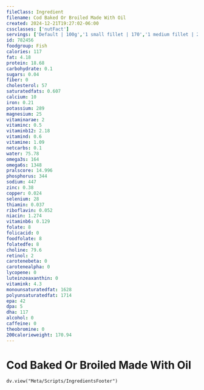 ```yaml
---
fileClass: Ingredient
filename: Cod Baked Or Broiled Made With Oil
created: 2024-12-21T19:27:02-06:00
cssclasses: ['nutFact']
servings: ['Default | 100g','1 small fillet | 170','1 medium fillet | 227','1 large fillet | 340','1 steak | 227','1 small cod (yield after cooking, bone removed) | 245','1 medium cod (yield after cooking, bone removed) | 490','1 large cod (yield after cooking, bone removed) | 735','1 cup, cooked, flaked | 136','1 oz, boneless, raw (yield after cooking) | 23']
id: 782456
foodgroup: Fish
calories: 117
fat: 4.18
protein: 18.68
carbohydrate: 0.1
sugars: 0.04
fiber: 0
cholesterol: 57
saturatedfats: 0.607
calcium: 10
iron: 0.21
potassium: 289
magnesium: 25
vitaminarae: 2
vitaminc: 0.5
vitaminb12: 2.18
vitamind: 0.6
vitamine: 1.09
netcarbs: 0.1
water: 75.78
omega3s: 164
omega6s: 1348
pralscore: 14.996
phosphorus: 344
sodium: 447
zinc: 0.38
copper: 0.024
selenium: 28
thiamin: 0.037
riboflavin: 0.052
niacin: 1.274
vitaminb6: 0.129
folate: 8
folicacid: 0
foodfolate: 8
folatedfe: 8
choline: 79.6
retinol: 2
carotenebeta: 0
carotenealpha: 0
lycopene: 0
luteinzeaxanthin: 0
vitamink: 4.3
monounsaturatedfat: 1628
polyunsaturatedfat: 1714
epa: 42
dpa: 5
dha: 117
alcohol: 0
caffeine: 0
theobromine: 0
200calorieweight: 170.94
---
```


# Cod Baked Or Broiled Made With Oil

```dataviewjs
dv.view("Meta/Scripts/IngredientsFooter")
```